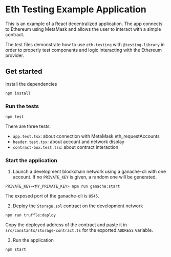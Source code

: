 # Eth Testing Example Application

This is an example of a React decentralized application. The app connects to Ethereum using MetaMask and allows the user to interact with a simple contract.

The test files demonstrate how to use `eth-testing` with `@testing-library` in order to properly test components and logic interacting with the Ethereum provider.

## Get started

Install the dependencies
```shell
npm install
```

### Run the tests

```shell
npm test
```

There are three tests:
- `app.test.tsx`: about connection with MetaMask eth_requestAccounts
- `header.test.tsx`: about account and network display
- `contract-box.test.tsx`: about contract interaction

### Start the application

1. Launch a development blockchain network using a ganache-cli with one account. If no `PRIVATE_KEY` is given, a random one will be generated.
```shell
PRIVATE_KEY=<MY_PRIVATE_KEY> npm run ganache:start
```
The exposed port of the ganache-cli is `8545`.

2. Deploy the `Storage.sol` contract on the development network
```shell
npm run truffle:deploy
```
Copy the deployed address of the contract and paste it in `src/constants/storage-contract.ts` for the exported `ADDRESS` variable.

3. Run the application
```shell
npm start
```
